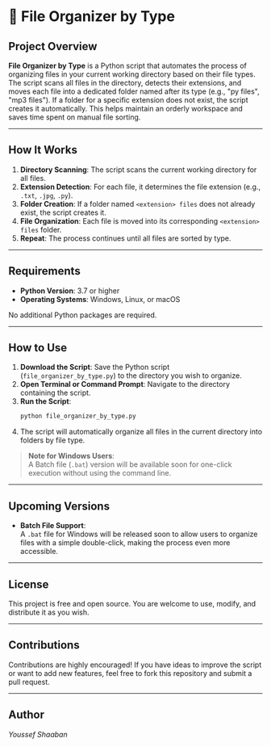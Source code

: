 # 📂 File Organizer by Type

## Project Overview

**File Organizer by Type** is a Python script that automates the process of organizing files in your current working directory based on their file types. The script scans all files in the directory, detects their extensions, and moves each file into a dedicated folder named after its type (e.g., "py files", "mp3 files"). If a folder for a specific extension does not exist, the script creates it automatically. This helps maintain an orderly workspace and saves time spent on manual file sorting.

---

## How It Works

1. **Directory Scanning**: The script scans the current working directory for all files.
2. **Extension Detection**: For each file, it determines the file extension (e.g., `.txt`, `.jpg`, `.py`).
3. **Folder Creation**: If a folder named `<extension> files` does not already exist, the script creates it.
4. **File Organization**: Each file is moved into its corresponding `<extension> files` folder.
5. **Repeat**: The process continues until all files are sorted by type.

---

## Requirements

- **Python Version**: 3.7 or higher
- **Operating Systems**: Windows, Linux, or macOS

No additional Python packages are required.

---

## How to Use

1. **Download the Script**: Save the Python script (`file_organizer_by_type.py`) to the directory you wish to organize.
2. **Open Terminal or Command Prompt**: Navigate to the directory containing the script.
3. **Run the Script**:
   ```sh
   python file_organizer_by_type.py
   ```
4. The script will automatically organize all files in the current directory into folders by file type.

> **Note for Windows Users**:  
> A Batch file (`.bat`) version will be available soon for one-click execution without using the command line.

---

## Upcoming Versions

- **Batch File Support**:  
  A `.bat` file for Windows will be released soon to allow users to organize files with a simple double-click, making the process even more accessible.

---

## License

This project is free and open source. You are welcome to use, modify, and distribute it as you wish.

---

## Contributions

Contributions are highly encouraged! If you have ideas to improve the script or want to add new features, feel free to fork this repository and submit a pull request.

---

## Author

*Youssef Shaaban*
